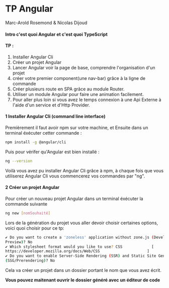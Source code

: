 # TP Angular
Marc-Arold Rosemond & Nicolas Dijoud
#### Intro c'est quoi Angular et c'est quoi TypeScript

#### TP :
1. Installer Angular Cli
2. Créer un projet Angular
3. Lancer Angular voir la page de base, comprendre l'organisation d'un projet
4. créer votre premier component(une nav-bar) grâce à la ligne de commande
5. Créer plusieurs route en SPA grâce au module Router.
6. Utiliser un module  Angular pour faire une animation facilement.
7. Pour aller plus loin si vous avez le temps connexion à une Api Externe à l'aide d'un service et d'Http Provider.



#### 1 Installer Angular Cli (command line interface)

Premièrement il faut avoir npm sur votre machine, et Ensuite dans un terminal éxécuter cetter commande : 

```bash
npm install -g @angular/cli
```

Puis pour vérifer qu'Angular est bien installé :

```bash
ng --version
```

Voilà vous avez pu installer Angular Cli grâce à npm, à chaque fois que vous utiliserez Angular Cli vous commencerez vos commandes par "ng".



#### 2 Créer un projet Angular

Pour créer un nouveau projet Angular dans un terminal éxécuter la commande suivante 

```bash
ng new [nomSouhaité]
```
Lors de la génération du projet vous aller devoir choisir certaines options, voici quoi choisir pour ce tp:
 
```bash
✔ Do you want to create a 'zoneless' application without zone.js (Developer 
Preview)? No
✔ Which stylesheet format would you like to use? CSS             [ 
https://developer.mozilla.org/docs/Web/CSS                     ]
✔ Do you want to enable Server-Side Rendering (SSR) and Static Site Generation 
(SSG/Prerendering)? No

```

Cela va créer un projet dans un dossier portant le nom que vous avez écrit.

**Vous pouvez maitenant ouvrir le dossier généré avec un éditeur de code**
